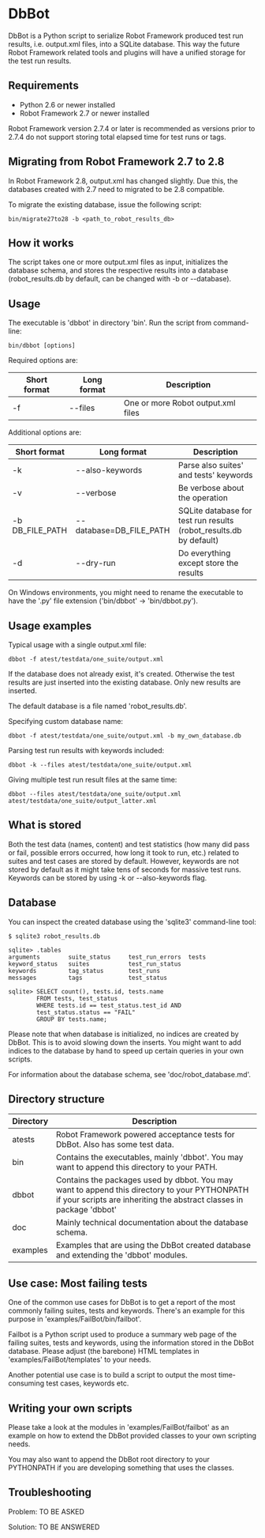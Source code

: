 DbBot
=====

DbBot is a Python script to serialize Robot Framework produced test run results,
i.e. output.xml files, into a SQLite database. This way the future Robot
Framework related tools and plugins will have a unified storage for the test
run results.


Requirements
------------
* Python 2.6 or newer installed
* Robot Framework 2.7 or newer installed

Robot Framework version 2.7.4 or later is recommended as versions prior to 2.7.4
do not support storing total elapsed time for test runs or tags.


Migrating from Robot Framework 2.7 to 2.8
-----------------------------------------
In Robot Framework 2.8, output.xml has changed slightly. Due this,
the databases created with 2.7 need to migrated to be 2.8 compatible.

To migrate the existing database, issue the following script:

    bin/migrate27to28 -b <path_to_robot_results_db>


How it works
------------
The script takes one or more output.xml files as input, initializes the
database schema, and stores the respective results into a database
(robot_results.db by default, can be changed with -b or --database).


Usage
-----
The executable is 'dbbot' in directory 'bin'. Run the script from command-line:

    bin/dbbot [options]

Required options are:

Short format    | Long format             | Description
--------------- |-------------------------| ------------------------------------------
-f              | --files                 | One or more Robot output.xml files

Additional options are:

Short format    | Long format             | Description
--------------- |-------------------------| ------------------------------------------
-k              | --also-keywords         | Parse also suites' and tests' keywords
-v              | --verbose               | Be verbose about the operation
-b DB_FILE_PATH | --database=DB_FILE_PATH | SQLite database for test run results (robot_results.db by default)
-d              | --dry-run               | Do everything except store the results

On Windows environments, you might need to rename the executable to have
the '.py' file extension ('bin/dbbot' -> 'bin/dbbot.py').


Usage examples
--------------

Typical usage with a single output.xml file:

    dbbot -f atest/testdata/one_suite/output.xml

If the database does not already exist, it's created. Otherwise the test results
are just inserted into the existing database. Only new results are inserted.

The default database is a file named 'robot_results.db'.

Specifying custom database name:

    dbbot -f atest/testdata/one_suite/output.xml -b my_own_database.db

Parsing test run results with keywords included:

    dbbot -k --files atest/testdata/one_suite/output.xml

Giving multiple test run result files at the same time:

    dbbot --files atest/testdata/one_suite/output.xml atest/testdata/one_suite/output_latter.xml


What is stored
--------------
Both the test data (names, content) and test statistics (how many did pass or
fail, possible errors occurred, how long it took to run, etc.) related to suites
and test cases are stored by default. However, keywords are not stored by
default as it might take tens of seconds for massive test runs. Keywords can
be stored by using -k or --also-keywords flag.


Database
--------

You can inspect the created database using the 'sqlite3' command-line tool:

    $ sqlite3 robot_results.db

    sqlite> .tables
    arguments        suite_status     test_run_errors  tests
    keyword_status   suites           test_run_status
    keywords         tag_status       test_runs
    messages         tags             test_status

    sqlite> SELECT count(), tests.id, tests.name
            FROM tests, test_status
            WHERE tests.id == test_status.test_id AND
            test_status.status == "FAIL"
            GROUP BY tests.name;

Please note that when database is initialized, no indices are created by DbBot.
This is to avoid slowing down the inserts. You might want to add indices to the
database by hand to speed up certain queries in your own scripts.

For information about the database schema, see 'doc/robot_database.md'.


Directory structure
-------------------

Directory | Description
----------|------------
atests    | Robot Framework powered acceptance tests for DbBot. Also has some test data.
bin       | Contains the executables, mainly 'dbbot'. You may want to append this directory to your PATH.
dbbot     | Contains the packages used by dbbot. You may want to append this directory to your PYTHONPATH if your scripts are inheriting the abstract classes in package 'dbbot'
doc       | Mainly technical documentation about the database schema.
examples  | Examples that are using the DbBot created database and extending the 'dbbot' modules.


Use case: Most failing tests
----------------------------
One of the common use cases for DbBot is to get a report of the most commonly
failing suites, tests and keywords. There's an example for this purpose in
'examples/FailBot/bin/failbot'.

Failbot is a Python script used to produce a summary web page of the failing
suites, tests and keywords, using the information stored in the DbBot database.
Please adjust (the barebone) HTML templates in 'examples/FailBot/templates'
to your needs.

Another potential use case is to build a script to output the most
time-consuming test cases, keywords etc.


Writing your own scripts
------------------------
Please take a look at the modules in 'examples/FailBot/failbot' as an example
on how to extend the DbBot provided classes to your own scripting needs.

You may also want to append the DbBot root directory to your PYTHONPATH
if you are developing something that uses the classes.


Troubleshooting
---------------

Problem: TO BE ASKED

Solution: TO BE ANSWERED
